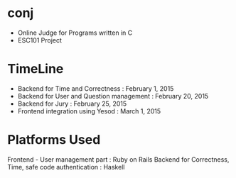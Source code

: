 # conj
* Online Judge for Programs written in C
* ESC101 Project 

# TimeLine
* Backend for Time and Correctness : February 1, 2015 
* Backend for User and Question management : February 20, 2015 
* Backend for Jury : February 25, 2015 
* Frontend integration using Yesod : March 1, 2015 
 
# Platforms Used
Frontend - User management part : Ruby on Rails
Backend for Correctness, Time, safe code authentication : Haskell
